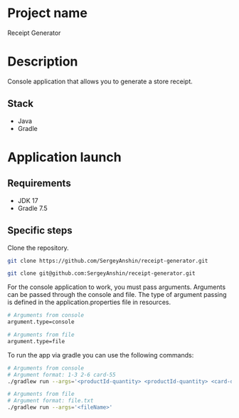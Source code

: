 # Project name

Receipt Generator

# Description

Console application that allows you to generate a store receipt.

##  Stack

* Java
* Gradle

# Application launch

## Requirements

* JDK 17
* Gradle 7.5

## Specific steps

Clone the repository.

```bash
git clone https://github.com/SergeyAnshin/receipt-generator.git

git clone git@github.com:SergeyAnshin/receipt-generator.git
```

For the console application to work, you must pass arguments. 
Arguments can be passed through the console and file.
The type of argument passing is defined in the application.properties file in resources.

```bash
# Arguments from console
argument.type=console

# Arguments from file
argument.type=file
```

To run the app via gradle you can use the following commands:

```bash
# Arguments from console
# Argument format: 1-3 2-6 card-55
./gradlew run --args='<productId-quantity> <productId-quantity> <card-discountCardId>'

# Arguments from file
# Argument format: file.txt
./gradlew run --args='<fileName>'
```
